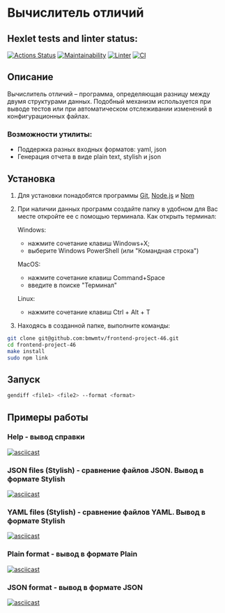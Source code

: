 # Вычислитель отличий

## Hexlet tests and linter status:
[![Actions Status](https://github.com/obsidinan/frontend-project-46/actions/workflows/hexlet-check.yml/badge.svg)](https://github.com/obsidinan/frontend-project-46/actions)  [![Maintainability](https://api.codeclimate.com/v1/badges/4fa2f8e8d006662477ba/maintainability)](https://codeclimate.com/github/obsidinan/frontend-project-46/maintainability)  [![Linter](https://github.com/obsidinan/frontend-project-46/actions/workflows/linter.yml/badge.svg?branch=main&event=push)](https://github.com/obsidinan/frontend-project-46/actions/workflows/linter.yml)  [![CI](https://github.com/obsidinan/frontend-project-46/actions/workflows/main.yml/badge.svg?branch=main&event=push)](https://github.com/obsidinan/frontend-project-46/actions/workflows/main.yml)

## Описание

Вычислитель отличий – программа, определяющая разницу между двумя структурами данных. Подобный механизм используется при выводе тестов или при автоматическом отслеживании изменений в конфигурационных файлах.

### Возможности утилиты:

- Поддержка разных входных форматов: yaml, json
- Генерация отчета в виде plain text, stylish и json

## Установка

1. Для установки понадобятся программы [Git](https://git-scm.com/downloads), [Node.js](https://nodejs.org/en) и [Npm](https://www.npmjs.com/)
2. При наличии данных программ создайте папку в удобном для Вас месте откройте ее с помощью терминала. 
   Как открыть терминал:

   Windows:
      - нажмите сочетание клавиш Windows+X;
      - выберите Windows PowerShell (или "Командная строка")

   MacOS:
      - нажмите сочетание клавиш Command+Space
      - введите в поиске "Терминал"

   Linux:
      - нажмите сочетание клавиш Ctrl + Alt + T

3. Находясь в созданной папке, выполните команды:

```bash
git clone git@github.com:bmwmtv/frontend-project-46.git
cd frontend-project-46
make install
sudo npm link
```

## Запуск

```bash
gendiff <file1> <file2> --format <format>
```

## Примеры работы

### Help - вывод справки
[![asciicast](https://asciinema.org/a/629344.svg)](https://asciinema.org/a/629344)

### JSON files (Stylish) - сравнение файлов JSON. Вывод в формате Stylish
[![asciicast](https://asciinema.org/a/629345.svg)](https://asciinema.org/a/629345)

### YAML files (Stylish) - сравнение файлов YAML. Вывод в формате Stylish
[![asciicast](https://asciinema.org/a/629346.svg)](https://asciinema.org/a/629346)

### Plain format - вывод в формате Plain
[![asciicast](https://asciinema.org/a/629347.svg)](https://asciinema.org/a/629347)

### JSON format - вывод в формате JSON
[![asciicast](https://asciinema.org/a/629348.svg)](https://asciinema.org/a/629348)

